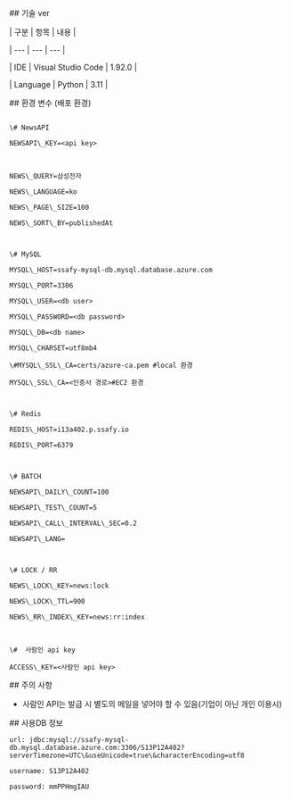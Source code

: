 \## 기술 ver

| 구분 | 항목 | 내용 |

| --- | --- | --- |

| IDE | Visual Studio Code | 1.92.0 |

| Language | Python | 3.11 |



\## 환경 변수 (배포 환경)

```

\# NewsAPI

NEWSAPI\_KEY=<api key>



NEWS\_QUERY=삼성전자

NEWS\_LANGUAGE=ko

NEWS\_PAGE\_SIZE=100

NEWS\_SORT\_BY=publishedAt



\# MySQL 

MYSQL\_HOST=ssafy-mysql-db.mysql.database.azure.com

MYSQL\_PORT=3306

MYSQL\_USER=<db user>

MYSQL\_PASSWORD=<db password>

MYSQL\_DB=<db name>

MYSQL\_CHARSET=utf8mb4

\#MYSQL\_SSL\_CA=certs/azure-ca.pem #local 환경

MYSQL\_SSL\_CA=<인증서 경로>#EC2 환경



\# Redis 

REDIS\_HOST=i13a402.p.ssafy.io

REDIS\_PORT=6379



\# BATCH

NEWSAPI\_DAILY\_COUNT=100

NEWSAPI\_TEST\_COUNT=5

NEWSAPI\_CALL\_INTERVAL\_SEC=0.2

NEWSAPI\_LANG=



\# LOCK / RR

NEWS\_LOCK\_KEY=news:lock

NEWS\_LOCK\_TTL=900

NEWS\_RR\_INDEX\_KEY=news:rr:index



\#  사람인 api key

ACCESS\_KEY=<사람인 api key>

```



\## 주의 사항

* 사람인 API는 발급 시 별도의 메일을 넣어야 할 수 있음(기업이 아닌 개인 이용시)



\## 사용DB 정보

```
url: jdbc:mysql://ssafy-mysql-db.mysql.database.azure.com:3306/S13P12A402?serverTimezone=UTC\&useUnicode=true\&characterEncoding=utf8

username: S13P12A402

password: mmPPHmgIAU
```
